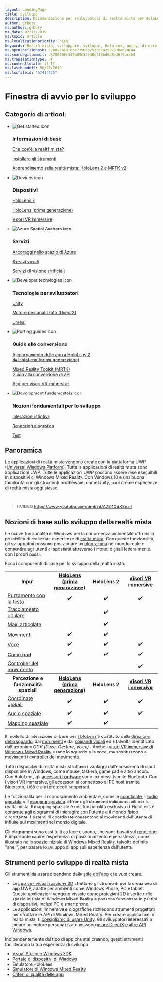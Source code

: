 ```yaml
---
layout: LandingPage
title: Sviluppo
description: Documentazione per sviluppatori di realtà mista per HoloLens e visori VR immersive.
author: grbury
ms.author: grbury
ms.date: 02/12/2019
ms.topic: article
ms.localizationpriority: high
keywords: Realtà mista, sviluppare, sviluppo, HoloLens, unity, directx
ms.openlocfilehash: b2bd9c4d81e5c7156ad753859a299209bad70c44
ms.sourcegitcommit: d8700260f349a09c53948e519bd6d8ed6f9bc4b4
ms.translationtype: HT
ms.contentlocale: it-IT
ms.lasthandoff: 06/27/2019
ms.locfileid: "67414435"
---
```

# <a name="development-launchpad"></a>Finestra di avvio per lo sviluppo

## <a name="article-categories"></a>Categorie di articoli


<ul class="panelContent cardsF">
    <li>
        <div class="cardSize">
            <div class="cardPadding">
                <div class="card">
                    <div class="cardImageOuter">
                        <div class="cardImage">
                            <img src="images/GetStartedIcon.png" alt="Get started icon">
                        </div>
                    </div>
                    <div class="cardText">
                        <h3>Informazioni di base</h3>
                        <p>
                            <a href="mixed-reality.md">Che cos'è la realtà mista?</a>
                        </p>
                        <p>
                            <a href="install-the-tools.md">Installare gli strumenti</a>
                        </p>
                        <p>
                            <a href="mrlearning-base-ch1.md">Apprendimento sulla realtà mista: HoloLens 2 e MRTK v2</a>
                        </p>
                    </div>
                </div>
            </div>
        </div>
    </li>
        <li>
        <div class="cardSize">
            <div class="cardPadding">
                <div class="card">
                    <div class="cardImageOuter">
                        <div class="cardImage">
                            <img src="images/HoloLens_Icon_120x130.png" alt="Devices icon">
                        </div>
                    </div>
                    <div class="cardText">
                        <h3>Dispositivi</h3>
                          <p>
                            <a href="https://www.microsoft.com/hololens/hardware" target="_blank">HoloLens 2</a>
                        </p>
                        <p>
                            <a href="hololens-hardware-details.md">HoloLens (prima generazione)</a>
                        </p>
                        <p>
                            <a href="immersive-headset-hardware-details.md">Visori VR immersive</a>
                        </p>
                    </div>
                </div>
            </div>
        </div>
    </li>
    <li>
        <div class="cardSize">
            <div class="cardPadding">
                <div class="card">
                    <div class="cardImageOuter">
                        <div class="cardImage">
                            <img src="images/AzureSpatialAnchors_Icon_120x130.png" alt="Azure Spatial Anchors icon">
                        </div>
                    </div>
                    <div class="cardText">
                        <h3>Servizi</h3>
                        <p>
                            <a href="https://docs.microsoft.com/azure/spatial-anchors" target="_blank">Ancoraggi nello spazio di Azure</a>
                        </p>
                        <p>
                            <a href="https://docs.microsoft.com/azure/cognitive-services/speech-service/" target="_blank">Servizi vocali</a>
                        </p>
                        <p>
                            <a href="https://docs.microsoft.com/azure/cognitive-services/computer-vision/" target="_blank">Servizi di visione artificiale</a>
                        </p>
                    </div>
                </div>
            </div>
        </div>
    </li>
    <li>
        <div class="cardSize">
            <div class="cardPadding">
                <div class="card">
                    <div class="cardImageOuter">
                        <div class="cardImage">
                            <img src="images/Unity_Icon_120x130.png" alt="Developer techologies icon">
                        </div>
                    </div>
                    <div class="cardText">
                        <h3>Tecnologie per sviluppatori</h3>
                        <p>
                            <a href="unity-development-overview.md">Unity</a>
                        </p>
                        <p>
                            <a href="directx-development-overview.md">Motore personalizzato (DirectX)</a>
                        </p>
                        <p>
                            <a href="https://www.unrealengine.com/en-US/blog/unreal-engine-4-support-for-hololens-2-released-in-early-access">Unreal</a>
                        </p>                
                    </div>
                </div>
            </div>
        </div>
    </li>
    <li>
        <div class="cardSize">
            <div class="cardPadding">
                <div class="card">
                    <div class="cardImageOuter">
                        <div class="cardImage">
                            <img src="images/PortingGuides-icon_120x130.png" alt="Porting guides icon">
                        </div>
                    </div>
                    <div class="cardText">
                        <h3>Guide alla conversione</h3>
                        <p>
                            <a href="mrtk-porting-guide.md">Aggiornamento delle app a HoloLens 2<br>da HoloLens (prima generazione)</a>
                        </p>
                        <p>
                            <a href="https://microsoft.github.io/MixedRealityToolkit-Unity/Documentation/HTKToMRTKPortingGuide.html">Mixed Reality Toolkit (MRTK)<br>Guida alla conversione di API</a>
                        </p>
                        <p>
                            <a href="porting-guides.md">App per visori VR immersive</a>
                        </p>
                    </div>
                </div>
            </div>
        </div>
    </li>
    <li>
        <div class="cardSize">
            <div class="cardPadding">
                <div class="card">
                    <div class="cardImageOuter">
                        <div class="cardImage">
                            <img src="images/App_patterns_Icon_120x130.png" alt="Development fundamentals icon">
                        </div>
                    </div>
                    <div class="cardText">
                        <h3>Nozioni fondamentali per lo sviluppo</h3>
                        <p>
                            <a href="Interaction-fundamentals.md">Interazioni istintive</a>
                        </p>
                        <p>
                            <a href="rendering.md">Rendering olografico</a>
                        </p>
                         <p>
                            <a href="testing-your-app-on-hololens.md">Test</a>
                        </p>                    
                    </div>
                </div>
            </div>
        </div>
    </li>    
</ul>

## <a name="overview"></a>Panoramica

Le applicazioni di realtà mista vengono create con la piattaforma UWP ([Universal Windows Platform](https://dev.windows.com/getstarted)). Tutte le applicazioni di realtà mista sono applicazioni UWP. Tutte le applicazioni UWP possono essere rese eseguibili in dispositivi di Windows Mixed Reality. Con Windows 10 e una buona familiarità con gli strumenti middleware, come Unity, puoi creare esperienze di realtà mista oggi stesso.

<br>

>[!VIDEO https://www.youtube.com/embed/A784OdX8xzI]

## <a name="basics-of-mixed-reality-development"></a>Nozioni di base sullo sviluppo della realtà mista

Le nuove funzionalità di Windows per la conoscenza ambientale offrono la possibilità di realizzare esperienze di [realtà mista](mixed-reality.md). Con queste funzionalità, gli sviluppatori possono posizionare un [ologramma](hologram.md) nel mondo reale e consentire agli utenti di spostarsi attraverso i mondi digitali letteralmente con i propri passi. 

Ecco i componenti di base per lo sviluppo della realtà mista:

<table>
<tr>
<th style="width:175px">Input</th><th style="width:125px; text-align: center;"><a href="hololens-hardware-details.md">HoloLens (prima generazione)</a></th><th style="width:125px; text-align: center;">HoloLens 2</a></th><th style="width:125px; text-align: center;"> <a href="immersive-headset-hardware-details.md">Visori VR immersive</a></th>
</tr><tr>
<td> <a href="gaze.md">Puntamento con la testa</a></td><td style="text-align: center;">✔️</td><td style="text-align: center;">✔️</td><td style="text-align: center;">✔️</td>
</tr><tr>
<td> <a href="gaze.md">Tracciamento oculare</a></td><td></td><td style="text-align: center;">✔️</td><td></td>
</tr><tr>
 <td> <a href="gestures.md">Mani articolate</a></td><td></td><td style="text-align: center;">✔️</td><td></td>
</tr><tr>
<td> <a href="gestures.md">Movimenti</a></td><td style="text-align: center;">✔️</td><td style="text-align: center;">✔️</td><td></td>
</tr><tr>
<td> <a href="voice-input.md">Voce</a></td><td style="text-align: center;">✔️</td><td style="text-align: center;">✔️</td><td style="text-align: center;">✔️</td>
</tr><tr>
<td> <a href="hardware-accessories.md">Game pad</a></td><td style="text-align: center;">✔️</td><td style="text-align: center;">✔️</td><td style="text-align: center;">✔️</td>
</tr><tr>
<td> <a href="motion-controllers.md">Controller del movimento</a></td><td></td><td></td><td style="text-align: center;">✔️</td>
</tr><tr>
<th style="width:175px">Percezione e funzionalità spaziali</th><th style="width:125px; text-align: center;"><a href="hololens-hardware-details.md">HoloLens (prima generazione)</a></th><th style="width:125px; text-align: center;">HoloLens 2</a></th><th style="width:125px; text-align: center;"> <a href="immersive-headset-hardware-details.md">Visori VR immersive</a></th>
</tr><tr>
<td> <a href="coordinate-systems.md">Coordinate globali</a></td><td style="text-align: center;">✔️</td><td style="text-align: center;">✔️</td><td style="text-align: center;">✔️</td>
</tr><tr>
<td> <a href="spatial-sound.md">Audio spaziale</a></td><td style="text-align: center;">✔️</td><td style="text-align: center;">✔️</td><td style="text-align: center;">✔️</td>
</tr><tr>
<td> <a href="spatial-mapping.md">Mapping spaziale</a></td><td style="text-align: center;">✔️</td><td style="text-align: center;">✔️</td><td></td>
</tr>
</table>



Il modello di interazione di base per [HoloLens](hololens-hardware-details.md) è costituito dalla [direzione dello sguardo](gaze.md), dai [movimenti](gestures.md) e dai [comandi vocali](voice-input.md) ed è talvolta identificato dall'acronimo *GGV (Gaze, Gesture, Voice)* . Anche i [visori VR immersive di Windows Mixed Reality](immersive-headset-hardware-details.md) usano lo sguardo e la voce, ma sostituiscono ai movimenti i [controller del movimento](motion-controllers.md).

Tutti i dispositivi di realtà mista sfruttano i vantaggi dall'ecosistema di input disponibile in Windows, come mouse, tastiera, game pad e altro ancora. Con HoloLens, gli [accessori hardware](hardware-accessories.md) sono connessi tramite Bluetooth. Con i visori VR immersive, gli accessori si connettono al PC host tramite Bluetooth, USB e altri protocolli supportati.

Le funzionalità per il riconoscimento ambientale, come le [coordinate](coordinate-systems.md), l'[audio spaziale](spatial-sound.md) e il [mapping spaziale](spatial-mapping.md), offrono gli strumenti indispensabili per la realtà mista. Il mapping spaziale è una funzionalità esclusiva di HoloLens e consente agli ologrammi di interagire con l'utente e il mondo fisico circostante. I sistemi di coordinate consentono ai movimenti dell'utente di influire sui movimenti nel mondo digitale.

Gli ologrammi sono costituiti da luce e suono, che sono basati sul [rendering](rendering.md). È importante capire l'esperienza di posizionamento e persistenza, come illustrato nello [spazio iniziale di Windows Mixed Reality](navigating-the-windows-mixed-reality-home.md), talvolta definito "shell", per basare lo sviluppo di app sull'esperienza dell'utente.

## <a name="tools-for-developing-mixed-reality"></a>Strumenti per lo sviluppo di realtà mista

Gli strumenti da usare dipendono dallo [stile dell'app](app-views.md) che vuoi creare.
* Le [app con visualizzazione 2D](building-2d-apps.md) sfruttano gli strumenti per la creazione di app UWP, adatte per ambienti come Windows Phone, PC e tablet. Queste applicazioni vengono vissute come proiezioni 2D inserite nello spazio iniziale di Windows Mixed Reality e possono funzionare in più tipi di dispositivi, inclusi PC e smartphone.
* Le applicazioni immersive e olografiche richiedono strumenti progettati per sfruttare le API di Windows Mixed Reality. Per creare applicazioni di realtà mista, ti [consigliamo di usare Unity](unity-development-overview.md). Gli sviluppatori interessati a creare un motore personalizzato possono [usare DirectX e altre API Windows](directx-development-overview.md).

Indipendentemente dal tipo di app che stai creando, questi strumenti faciliteranno la tua esperienza di sviluppo:
* [Visual Studio e Windows SDK](using-visual-studio.md)
* [Portale di dispositivi di Windows](using-the-windows-device-portal.md)
* [Emulatore HoloLens](using-the-hololens-emulator.md)
* [Simulatore di Windows Mixed Reality](using-the-windows-mixed-reality-simulator.md)
* [Criteri di qualità delle app](app-quality-criteria.md)

